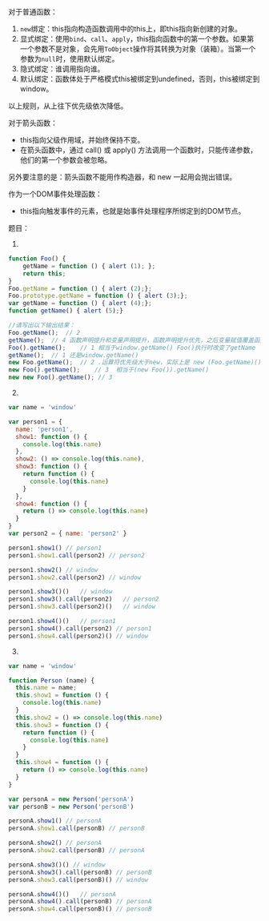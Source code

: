 对于普通函数：
1. `new`绑定：this指向构造函数调用中的this上，即this指向新创建的对象。
2. 显式绑定：使用`bind`、`call`、`apply`，this指向函数中的第一个参数。如果第一个参数不是对象，会先用`ToObject`操作将其转换为对象（装箱）。当第一个参数为`null`时，使用默认绑定。
3. 隐式绑定：谁调用指向谁。
4. 默认绑定：函数体处于严格模式this被绑定到undefined，否则，this被绑定到window。

以上规则，从上往下优先级依次降低。

对于箭头函数：
- this指向父级作用域，并始终保持不变。
- 在箭头函数中，通过 call() 或 apply() 方法调用一个函数时，只能传递参数，他们的第一个参数会被忽略。

另外要注意的是：箭头函数不能用作构造器，和 new 一起用会抛出错误。

作为一个DOM事件处理函数：
- this指向触发事件的元素，也就是始事件处理程序所绑定到的DOM节点。
  
题目：

1.
```js
function Foo() {
    getName = function () { alert (1); };
    return this;
}
Foo.getName = function () { alert (2);};
Foo.prototype.getName = function () { alert (3);};
var getName = function () { alert (4);};
function getName() { alert (5);}

//请写出以下输出结果：
Foo.getName();  // 2
getName();  // 4 函数声明提升和变量声明提升，函数声明提升优先，之后变量赋值覆盖函数声明
Foo().getName();    // 1 相当于window.getName() Foo()执行时改变了getName
getName();  // 1 还是window.getName()
new Foo.getName();  // 2 .运算符优先级大于new，实际上是 new (Foo.getName)()
new Foo().getName();    // 3  相当于(new Foo()).getName()
new new Foo().getName(); // 3 
```
2.
```js
var name = 'window'

var person1 = {
  name: 'person1',
  show1: function () {
    console.log(this.name)
  },
  show2: () => console.log(this.name),
  show3: function () {
    return function () {
      console.log(this.name)
    }
  },
  show4: function () {
    return () => console.log(this.name)
  }
}
var person2 = { name: 'person2' }

person1.show1() // person1
person1.show1.call(person2) // person2

person1.show2() // window
person1.show2.call(person2) // window

person1.show3()()   // window
person1.show3().call(person2)   // person2
person1.show3.call(person2)()   // window

person1.show4()()   // person1
person1.show4().call(person2) // person1
person1.show4.call(person2)() // window
```

3.
```js
var name = 'window'

function Person (name) {
  this.name = name;
  this.show1 = function () {
    console.log(this.name)
  }
  this.show2 = () => console.log(this.name)
  this.show3 = function () {
    return function () {
      console.log(this.name)
    }
  }
  this.show4 = function () {
    return () => console.log(this.name)
  }
}

var personA = new Person('personA')
var personB = new Person('personB')

personA.show1() // personA
personA.show1.call(personB) // personB

personA.show2() // personA
personA.show2.call(personB) // personA

personA.show3()() // window
personA.show3().call(personB) // personB
personA.show3.call(personB)() // window

personA.show4()()   // personA
personA.show4().call(personB) // personA
personA.show4.call(personB)() // personB
```
